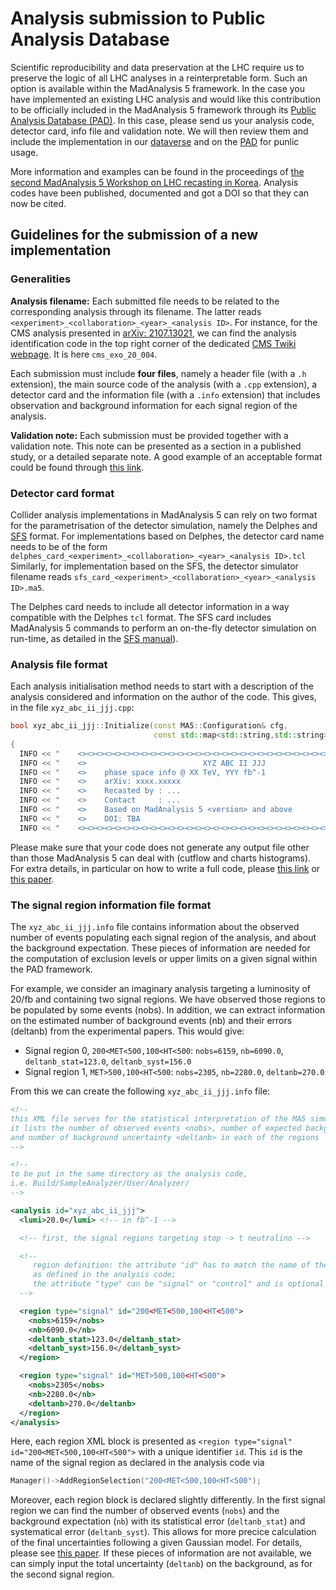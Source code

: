 # Analysis submission to Public Analysis Database
Scientific reproducibility and data preservation at the LHC require us to
preserve the logic of all LHC analyses in a reinterpretable form. Such an option
is available within the MadAnalysis 5 framework. In the case you have
implemented an existing LHC analysis and would like this contribution to be
officially included in the MadAnalysis 5 framework through its
[Public Analysis Database (PAD)](http://madanalysis.irmp.ucl.ac.be/wiki/PublicAnalysisDatabase).
In this case, please send us your analysis code, detector card, info file and
validation note. We will then review them and include the implementation in our
[dataverse](https://dataverse.uclouvain.be/dataverse/madanalysis) and on the
[PAD](http://madanalysis.irmp.ucl.ac.be/wiki/PublicAnalysisDatabase) for punlic usage.

More information and examples can be found in the proceedings of 
[the second MadAnalysis 5 Workshop on LHC recasting in Korea](https://doi.org/10.1142/S0217732321020016). 
Analysis codes have been published, documented and got a DOI so that they can now be cited.


## Guidelines for the submission of a new implementation

### Generalities
**Analysis filename:** Each submitted file needs to be related to the
corresponding analysis through its filename. The latter reads
   `<experiment>_<collaboration>_<year>_<analysis ID>`.
For instance, for the CMS analysis presented in
[arXiv: 2107.13021](http://arxiv.org/abs/2107.13021), we can find the analysis
identification code in the top right corner of the dedicated
[CMS Twiki webpage](http://cms-results.web.cern.ch/cms-results/public-results/publications/EXO-20-004/#Ref).
It is here `cms_exo_20_004`.

Each submission must include **four files**, namely a header file (with a `.h`
extension), the main source code of the analysis (with a `.cpp` extension),
a detector card and the information file (with a `.info` extension) that
includes observation and background information for each signal region of the
analysis.

**Validation note:** Each submission must be provided together with a
validation note. This note can be presented as a section in a published study,
or a detailed separate note. A good example of an acceptable format could be
found through
[this link](http://madanalysis.irmp.ucl.ac.be/raw-attachment/wiki/PublicAnalysisDatabase/validation_atlas_susy_2019_08.pdf).


### Detector card format
Collider analysis implementations in MadAnalysis 5 can rely on two format for
the parametrisation of the detector simulation, namely the Delphes and
[SFS](https://arxiv.org/abs/2006.09387) format. For implementations based on
Delphes, the detector card name needs to be of the form
  `delphes_card_<experiment>_<collaboration>_<year>_<analysis ID>.tcl`
Similarly, for implementation based on the SFS, the detector simulator filename
reads
  `sfs_card_<experiment>_<collaboration>_<year>_<analysis ID>.ma5`.

The Delphes card needs to include all detector information in a way compatible
with the Delphes `tcl` format. The SFS card includes MadAnalysis 5 commands to
perform an on-the-fly detector simulation on run-time, as detailed in the
[SFS manual](https://arxiv.org/abs/2006.09387)).


### Analysis file format

Each analysis initialisation method needs to start with a description of the
analysis considered and information on the author of the code. This gives, in
the file `xyz_abc_ii_jjj.cpp`:
```cpp
bool xyz_abc_ii_jjj::Initialize(const MA5::Configuration& cfg, 
                                const std::map<std::string,std::string>& parameters)
{
  INFO << "    <><><><><><><><><><><><><><><><><><><><><><><><><><><><><><><><><><><>" << endmsg;
  INFO << "    <>                          XYZ ABC II JJJ                          <>" << endmsg;
  INFO << "    <>    phase space info @ XX TeV, YYY fb^-1                          <>" << endmsg;
  INFO << "    <>    arXiv: xxxx.xxxxx                                             <>" << endmsg;
  INFO << "    <>    Recasted by : ...                                             <>" << endmsg;
  INFO << "    <>    Contact     : ...                                             <>" << endmsg;
  INFO << "    <>    Based on MadAnalysis 5 <version> and above                    <>" << endmsg;
  INFO << "    <>    DOI: TBA                                                      <>" << endmsg;
  INFO << "    <><><><><><><><><><><><><><><><><><><><><><><><><><><><><><><><><><><>" << endmsg;
```
Please make sure that your code does not generate any output file other than
those MadAnalysis 5 can deal with (cutflow and charts histograms). For extra
details, in particular on how to write a full code, please
[this link](https://madanalysis.irmp.ucl.ac.be/wiki/WritingAnalyses) or
[this paper](https://arxiv.org/abs/1808.00480).

### The signal region information file format
The `xyz_abc_ii_jjj.info` file contains information about the observed number of
events populating each signal region of the analysis, and about the background
expectation. These pieces of information are needed for the computation of
exclusion levels or upper limits on a given signal within the PAD framework.

For example, we consider an imaginary analysis targeting a luminosity of 20/fb
and containing two signal regions. We have observed those regions to be
populated by some events (nobs). In addition, we can extract information on the
estimated number of background events (nb) and their errors (deltanb) from the
experimental papers. This would give:
- Signal region 0, `200<MET<500,100<HT<500`: `nobs=6159`, `nb=6090.0`, `deltanb_stat=123.0`, `deltanb_syst=156.0`
- Signal region 1, `MET>500,100<HT<500`: `nobs=2305`, `nb=2280.0`, `deltanb=270.0`

From this we can create the following `xyz_abc_ii_jjj.info` file:

```xml
<!--
this XML file serves for the statistical interpretation of the MA5 simulation. 
it lists the number of observed events <nobs>, number of expected backgrounds <nb> 
and number of background uncertainty <deltanb> in each of the regions  
-->

<!--
to be put in the same directory as the analysis code,
i.e. Build/SampleAnalyzer/User/Analyzer/
-->

<analysis id="xyz_abc_ii_jjj">
  <lumi>20.0</lumi> <!-- in fb^-1 -->

  <!-- first, the signal regions targeting stop -> t neutralino -->

  <!--
     region definition: the attribute "id" has to match the name of the region
     as defined in the analysis code;
     the attribute "type" can be "signal" or "control" and is optional (default=signal)
  -->

  <region type="signal" id="200<MET<500,100<HT<500">
    <nobs>6159</nobs>
    <nb>6090.0</nb>
    <deltanb_stat>123.0</deltanb_stat>
    <deltanb_syst>156.0</deltanb_syst>
  </region>

  <region type="signal" id="MET>500,100<HT<500">
    <nobs>2305</nobs>
    <nb>2280.0</nb>
    <deltanb>270.0</deltanb>
  </region>
</analysis>
```
Here, each region XML block is presented as
  `<region type="signal" id="200<MET<500,100<HT<500">`
with a unique identifier `id`. This `id` is the name of the signal region as
declared in the analysis code via 
```cpp
Manager()->AddRegionSelection("200<MET<500,100<HT<500");
```
Moreover, each region block is declared slightly differently. In the first
signal region we can find the number of observed events (`nobs`) and the
background expectation (`nb`) with its statistical error (`deltanb_stat`) and
systematical error (`deltanb_syst`). This allows for more precice calculation
of the final uncertainties following a given Gaussian model. For details, please
see [this paper](https://arxiv.org/abs/1910.11418). If these pieces of
information are not available, we can simply input the total uncertainty
(`deltanb`) on the background, as for the second signal region.
